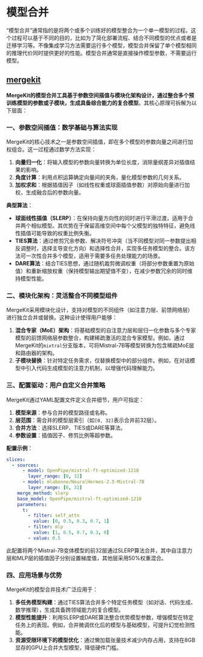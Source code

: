 # 模型合并

“模型合并”通常指的是将两个或多个训练好的模型整合为一个单一模型的过程。这个过程可以基于不同的目的，比如为了简化部署流程、结合不同模型的优点或者是迁移学习等。不像集成学习方法需要运行多个模型，模型合并保留了单个模型相同的推理代价同时提供更好的性能。模型合并通常是直接操作模型参数，不需要运行模型。

## [mergekit](https://github.com/arcee-ai/mergekit)

**MergeKit的模型合并工具基于参数空间插值与模块化架构设计，通过整合多个预训练模型的参数或子模块，生成具备综合能力的复合模型**。其核心原理可拆解为以下层面：

### 一、参数空间插值：数学基础与算法实现

MergeKit的核心技术之一是参数空间插值，即在多个模型的参数向量之间进行加权组合。这一过程通过数学方法实现：

1. **向量归一化**：将输入模型的参数向量转换为单位长度，消除量纲差异对插值结果的影响。
2. **角度计算**：利用点积运算确定向量间的夹角，量化模型参数的几何关系。
3. **加权求和**：根据插值因子（如线性权重或球面插值参数）对原始向量进行加权，生成融合后的参数向量。

**典型算法**：

- **球面线性插值（SLERP）**：在保持向量方向性的同时进行平滑过渡，适用于合并两个相似模型。其优势在于保留高维空间中每个父模型的独特特征，避免线性插值可能导致的权重比例失衡。
- **TIES算法**：通过修剪冗余参数、解决符号冲突（当不同模型对同一参数提出相反调整时，选择主导变化方向）和选择性合并，实现多任务模型的整合。该方法可一次性合并多个模型，适用于需要多任务处理能力的场景。
- **DARE算法**：结合TIES思想，通过随机裁剪微调权重（将部分参数重置为原始值）和重新缩放权重（保持模型输出期望值不变），在减少参数冗余的同时维持模型性能。

### 二、模块化架构：灵活整合不同模型组件

MergeKit采用模块化设计，支持对模型的不同组件（如注意力层、前馈网络层）进行独立合并或替换。这种设计使得用户能够：

1. **混合专家（MoE）架构**：将基础模型的自注意力层和层归一化参数与多个专家模型的前馈网络层参数整合，构建稀疏激活的混合专家模型。例如，通过MergeKit的`mixtral`分支版本，可将Mistral-7B等模型转换为包含稀疏MoE层和路由器的架构。
2. **子模块替换**：针对特定任务需求，仅替换模型中的部分组件。例如，在对话模型中引入代码生成模型的注意力机制，以增强代码理解能力。

### 三、配置驱动：用户自定义合并策略

MergeKit通过YAML配置文件定义合并细节，用户可指定：

1. **模型来源**：参与合并的模型路径或名称。
2. **层范围**：需合并的模型层索引（如`[0, 32]`表示合并前32层）。
3. **合并方法**：选择SLERP、TIES或DARE等算法。
4. **参数设置**：插值因子、修剪比例等超参数。

**配置示例**：
```yaml
slices:
  - sources:
      - model: OpenPipe/mistral-ft-optimized-1218
        layer_range: [0, 32]
      - model: mlabonne/NeuralHermes-2.5-Mistral-7B
        layer_range: [0, 32]
    merge_method: slerp
    base_model: OpenPipe/mistral-ft-optimized-1218
    parameters:
      t:
        - filter: self_attn
          value: [0, 0.5, 0.3, 0.7, 1]
        - filter: mlp
          value: [1, 0.5, 0.7, 0.3, 0]
        - value: 0.5
```
此配置将两个Mistral-7B变体模型的前32层通过SLERP算法合并，其中自注意力层和MLP层的插值因子分别设置梯度值，其他层采用50%权重混合。

### 四、应用场景与优势

MergeKit的模型合并技术广泛应用于：

1. **多任务模型构建**：通过TIES算法合并多个特定任务模型（如对话、代码生成、数学推理），生成具备跨领域能力的复合模型。
2. **模型性能提升**：利用SLERP或DARE算法整合优势模型参数，增强模型在特定任务上的表现。例如，合并微调优化后的模型与基础模型，可提升幻觉检测性能。
3. **资源受限环境下的模型优化**：通过懒加载张量技术减少内存占用，支持在8GB显存的GPU上合并大型模型，降低硬件门槛。